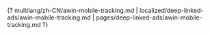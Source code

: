 {? multilang/zh-CN/awin-mobile-tracking.md | localized/deep-linked-ads/awin-mobile-tracking.md | pages/deep-linked-ads/awin-mobile-tracking.md ?}
